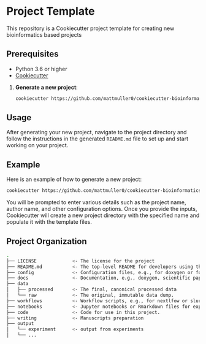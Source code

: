 # Project Template

This repository is a Cookiecutter project template for creating new bioinformatics based projects

## Prerequisites

- Python 3.6 or higher
- [Cookiecutter](https://cookiecutter.readthedocs.io/en/latest/installation.html)

1. **Generate a new project**:
   ```sh
   cookiecutter https://github.com/mattmuller0/cookiecutter-bioinformatics
   ```

## Usage

After generating your new project, navigate to the project directory and follow the instructions in the generated `README.md` file to set up and start working on your project.

## Example

Here is an example of how to generate a new project:

```sh
cookiecutter https://github.com/mattmuller0/cookiecutter-bioinformatics
```

You will be prompted to enter various details such as the project name, author name, and other configuration options. 
Once you provide the inputs, Cookiecutter will create a new project directory with the specified name and populate it with the template files.

## Project Organization

```sh
.
├── LICENSE             <- The license for the project
├── README.md           <- The top-level README for developers using this project.
├── config              <- Configuration files, e.g., for doxygen or for your model if needed
├── docs                <- Documentation, e.g., doxygen, scientific papers, etc.
├── data
│   ├── processed       <- The final, canonical processed data
│   └── raw             <- The original, immutable data dump.
├── workflows           <- Workflow scripts, e.g., for nextlfow or slurm
├── notebooks           <- Jupyter notebooks or Rmarkdown files for exploratory analysis
├── code                <- Code for use in this project.
├── writing             <- Manuscripts preparation
├── output
│   └── experiment      <- output from experiments
│   └── ...
```
